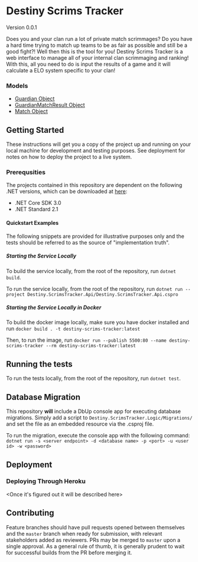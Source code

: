# Destiny Scrims Tracker #
Version 0.0.1

Does you and your clan run a lot of private match scrimmages? Do you have a hard time trying to match up teams to be as fair as possible and still be a good fight?! Well then this is the tool for you! Destiny Scrims Tracker is a web interface to manage all of your internal clan scrimmaging and ranking! With this, all you need to do is input the results of a game and it will calculate a ELO system specific to your clan!

### Models

- [Guardian Object](Destiny.ScrimsTracker.Logic/Models/Guardian.cs)
- [GuardianMatchResult Object](Destiny.ScrimsTracker.Logic/Models/GuardianMatchResult.cs)
- [Match Object](Destiny.ScrimsTracker.Logic/Models/Match.cs)

## Getting Started

These instructions will get you a copy of the project up and running on your local machine for development and testing purposes. See deployment for notes on how to deploy the project to a live system.

### Prerequsities

The projects contained in this repository are dependent on the following .NET versions, which can be downloaded at [here](https://dotnet.microsoft.com/download/dotnet-core):

- .NET Core SDK 3.0
- .NET Standard 2.1

#### Quickstart Examples

The following snippets are provided for illustrative purposes only and the tests should be referred to as the source of "implementation truth".

##### Starting the Service Locally

To build the service locally, from the root of the repository, run `dotnet build`.

To run the service locally, from the root of the repository, run `dotnet run --project Destiny.ScrimsTracker.Api/Destiny.ScrimsTracker.Api.cspro`

##### Starting the Service Locally in Docker 

To build the docker image locally, make sure you have docker installed and run `docker build . -t destiny-scrims-tracker:latest`

Then, to run the image, run `docker run --publish 5500:80 --name destiny-scrims-tracker --rm destiny-scrims-tracker:latest`

## Running the tests

To run the tests locally, from the root of the repository, run `dotnet test`.

## Database Migration

This repository **will** include a DbUp console app for executing database migrations. Simply add a script to `Destiny.ScrimsTracker.Logic/Migrations/` and set the file as an embedded resource via the .csproj file.

To run the migration, execute the console app with the following command:
`dotnet run -s <server endpoint> -d <database name> -p <port> -u <user id> -w <password>`


## Deployment

### Deploying Through Heroku

<Once it's figured out it will be described here>

## Contributing

Feature branches should have pull requests opened between themselves and the `master` branch when ready for submission, with relevant stakeholders added as reviewers. PRs may be merged to `master` upon a single approval. As a general rule of thumb, it is generally prudent to wait for successful builds from the PR before merging it.
